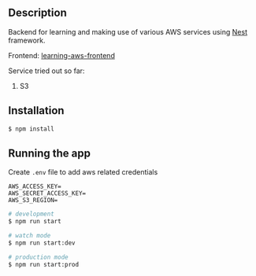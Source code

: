 ## Description

Backend for learning and making use of various AWS services using [Nest](https://github.com/nestjs/nest) framework.

Frontend: [learning-aws-frontend](https://github.com/acyang97/learning-aws-frontend)

Service tried out so far:

1. S3

## Installation

```bash
$ npm install
```

## Running the app

Create `.env` file to add aws related credentials

```
AWS_ACCESS_KEY=
AWS_SECRET_ACCESS_KEY=
AWS_S3_REGION=
```

```bash
# development
$ npm run start

# watch mode
$ npm run start:dev

# production mode
$ npm run start:prod
```
